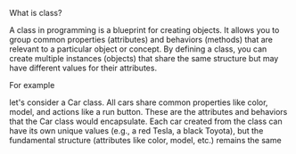 What is class?

A class in programming is a blueprint for creating objects. It allows you to group common properties (attributes) and behaviors (methods) that are relevant to a particular object or concept. By defining a class, you can create multiple instances (objects) that share the same structure but may have different values for their attributes.

For example

let's consider a Car class. All cars share common properties like color, model, and actions like a run button. These are the attributes and behaviors that the Car class would encapsulate. Each car created from the class can have its own unique values (e.g., a red Tesla, a black Toyota), but the fundamental structure (attributes like color, model, etc.) remains the same
